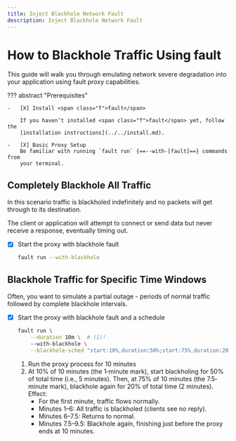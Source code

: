 ```yaml
---
title: Inject Blackhole Network Fault
description: Inject Blackhole Network Fault
---
```


# How to Blackhole Traffic Using <span class="f">fault</span>

This guide will walk you through emulating network severe degradation into your
application using fault proxy capabilities.

??? abstract "Prerequisites"

    -   [X] Install <span class="f">fault</span>

        If you haven’t installed <span class="f">fault</span> yet, follow the
        [installation instructions](../../install.md).

    -   [X] Basic Proxy Setup
        Be familiar with running `fault run` {==--with-[fault]==} commands from
        your terminal.

## Completely Blackhole All Traffic

In this scenario traffic is blackholed indefinitely and no packets will get
through to its destination.

The client or application will attempt to connect or send data but never receive
a response, eventually timing out.

-   [X] Start the proxy with blackhole fault

    ```bash
    fault run --with-blackhole
    ```

## Blackhole Traffic for Specific Time Windows

Often, you want to simulate a partial outage - periods of normal traffic followed
by complete blackhole intervals.

-   [X] Start the proxy with blackhole fault and a schedule

    ```bash
    fault run \
        --duration 10m \  # (1)!
        --with-blackhole \
        --blackhole-sched "start:10%,duration:50%;start:75%,duration:20%"  # (2)!
    ```

    1. Run the proxy process for 10 minutes
    2. At 10% of 10 minutes (the 1‐minute mark), start blackholing for 50% of
       total time (i.e., 5 minutes).
       Then, at 75% of 10 minutes (the 7.5‐minute mark), blackhole again for 20%
       of total time (2 minutes).
       Effect:
        * For the first minute, traffic flows normally.
        * Minutes 1–6: All traffic is blackholed (clients see no reply).
        * Minutes 6–7.5: Returns to normal.
        * Minutes 7.5–9.5: Blackhole again, finishing just before the proxy ends at 10 minutes.

